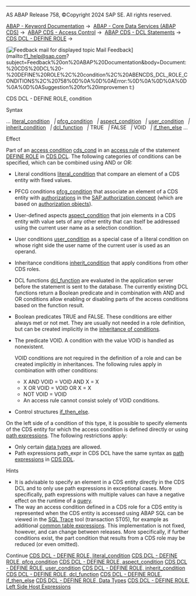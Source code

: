   

* * *

AS ABAP Release 758, ©Copyright 2024 SAP SE. All rights reserved.

[ABAP - Keyword Documentation](javascript:call_link\('abenabap.htm'\)) →  [ABAP - Core Data Services (ABAP CDS)](javascript:call_link\('abencds.htm'\)) →  [ABAP CDS - Access Control](javascript:call_link\('abencds_access_control.htm'\)) →  [ABAP CDS - DCL Statements](javascript:call_link\('abencds_f1_dcl_syntax.htm'\)) →  [CDS DCL - DEFINE ROLE](javascript:call_link\('abencds_f1_define_role.htm'\)) → 

 [![](Mail.gif?object=Mail.gif "Feedback mail for displayed topic") Mail Feedback](mailto:f1_help@sap.com?subject=Feedback%20on%20ABAP%20Documentation&body=Document:%20CDS%20DCL%20-%20DEFINE%20ROLE%2C%20condition%2C%20ABENCDS_DCL_ROLE_CONDITIONS%2C%20758%0D%0A%0D%0AError:%0D%0A%0D%0A%0D%0A%0D%0ASuggestion%20for%20improvemen
t:)

CDS DCL - DEFINE ROLE, condition

Syntax

... [literal\_condition](javascript:call_link\('abencds_f1_cond_literal.htm'\))
  *|* [pfcg\_condition](javascript:call_link\('abencds_f1_cond_pfcg.htm'\))
  *|* [aspect\_condition](javascript:call_link\('abencds_f1_cond_aspect.htm'\))
  *|* [user\_condition](javascript:call_link\('abencds_f1_cond_user.htm'\))
  *|* [inherit\_condition](javascript:call_link\('abencds_f1_cond_inherit.htm'\))
  *|* [dcl\_function](javascript:call_link\('abencds_f1_dcl_function.htm'\))
  *|* TRUE
  *|* FALSE
  *|* VOID
  *|* [if\_then\_else](javascript:call_link\('abencds_f1_dcl_ifthenelse.htm'\)) ...

Effect

Part of an [access condition](javascript:call_link\('abenaccess_condition_glosry.htm'\) "Glossary Entry") [cds\_cond](javascript:call_link\('abencds_dcl_role_cond_expr.htm'\)) in an [access rule](javascript:call_link\('abenaccess_rule_glosry.htm'\) "Glossary Entry") of the statement [DEFINE ROLE](javascript:call_link\('abencds_f1_define_role.htm'\)) in [CDS DCL](javascript:call_link\('abencds_dcl_glosry.htm'\) "Glossary Entry"). The following categories of conditions can be specified, which can be combined using AND or OR:

-   Literal conditions [literal\_condition](javascript:call_link\('abencds_f1_cond_literal.htm'\)) that compare an element of a CDS entity with fixed values.
-   PFCG conditions [pfcg\_condition](javascript:call_link\('abencds_f1_cond_pfcg.htm'\)) that associate an element of a CDS entity with [authorizations](javascript:call_link\('abenauthorization_glosry.htm'\) "Glossary Entry") in the [SAP authorization concept](javascript:call_link\('abenbc_authority_check.htm'\)) (which are based on [authorization objects](javascript:call_link\('abenauthorization_object_glosry.htm'\) "Glossary Entry")).
-   User-defined aspects [aspect\_condition](javascript:call_link\('abencds_f1_cond_aspect.htm'\)) that join elements in a CDS entity with value sets of any other entity that can itself be addressed using the current user name as a selection condition.
-   User conditions [user\_condition](javascript:call_link\('abencds_f1_cond_user.htm'\)) as a special case of a literal condition on whose right side the user name of the current user is used as an operand.
-   Inheritance conditions [inherit\_condition](javascript:call_link\('abencds_f1_cond_inherit.htm'\)) that apply conditions from other CDS roles.
-   DCL functions [dcl\_function](javascript:call_link\('abencds_f1_dcl_function.htm'\)) are evaluated in the application server before the statement is sent to the database. The currently existing DCL functions return a Boolean predicate and in combination with AND and OR conditions allow enabling or disabling parts of the access conditions based on the function result.
-   Boolean predicates TRUE and FALSE. These conditions are either always met or not met. They are usually not needed in a role definition, but can be created implicitly in the [inheritance of conditions](javascript:call_link\('abencds_f1_cond_inherit.htm'\)).
-   The predicate VOID. A condition with the value VOID is handled as nonexistent.
    
    VOID conditions are not required in the definition of a role and can be created implicitly in inheritances. The following rules apply in combination with other conditions:
    
    -   X AND VOID = VOID AND X = X
    -   X OR VOID = VOID OR X = X
    -   NOT VOID = VOID
    -   An access rule cannot consist solely of VOID conditions.
-   Control structures [if\_then\_else](javascript:call_link\('abencds_f1_dcl_ifthenelse.htm'\)).

On the left side of a condition of this type, it is possible to specify elements of the CDS entity for which the access condition is defined directly or using [path expressions](javascript:call_link\('abenpath_expression_glosry.htm'\) "Glossary Entry"). The following restrictions apply:

-   Only certain [data types](javascript:call_link\('abencds_f1_dcl_cond_data_types.htm'\)) are allowed.
-   Path expressions path\_expr in CDS DCL have the same syntax as [path expressions](javascript:call_link\('abencds_path_expression_v2.htm'\)) in [CDS DDL](javascript:call_link\('abencds_ddl_glosry.htm'\) "Glossary Entry").

Hints

-   It is advisable to specify an element in a CDS entity directly in the CDS DCL and to only use path expressions in exceptional cases. More specifically, path expressions with multiple values can have a negative effect on the runtime of a [query](javascript:call_link\('abenquery_glosry.htm'\) "Glossary Entry").
-   The way an access condition defined in a CDS role for a CDS entity is represented when the CDS entity is accessed using ABAP SQL can be viewed in the [SQL Trace](javascript:call_link\('abensql_trace_glosry.htm'\) "Glossary Entry") tool (transaction ST05), for example as additional [common table expressions](javascript:call_link\('abencommon_table_expression_glosry.htm'\) "Glossary Entry"). This implementation is not fixed, however, and can change between releases. More specifically, if further conditions exist, the part condition that results from a CDS role may be reduced (or even omitted).

Continue
[CDS DCL - DEFINE ROLE, literal\_condition](javascript:call_link\('abencds_f1_cond_literal.htm'\))
[CDS DCL - DEFINE ROLE, pfcg\_condition](javascript:call_link\('abencds_f1_cond_pfcg.htm'\))
[CDS DCL - DEFINE ROLE, aspect\_condition](javascript:call_link\('abencds_f1_cond_aspect.htm'\))
[CDS DCL - DEFINE ROLE, user\_condition](javascript:call_link\('abencds_f1_cond_user.htm'\))
[CDS DCL - DEFINE ROLE, inherit\_condition](javascript:call_link\('abencds_f1_cond_inherit.htm'\))
[CDS DCL - DEFINE ROLE, dcl\_function](javascript:call_link\('abencds_f1_dcl_function.htm'\))
[CDS DCL - DEFINE ROLE, if\_then\_else](javascript:call_link\('abencds_f1_dcl_ifthenelse.htm'\))
[CDS DCL - DEFINE ROLE, Data Types](javascript:call_link\('abencds_f1_dcl_cond_data_types.htm'\))
[CDS DCL - DEFINE ROLE, Left Side Host Expressions](javascript:call_link\('abencds_dcl_cond_left_side.htm'\))